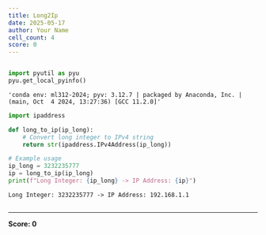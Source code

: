 ```yaml
---
title: Long2Ip
date: 2025-05-17
author: Your Name
cell_count: 4
score: 0
---
```


```python

```


```python
import pyutil as pyu
pyu.get_local_pyinfo()
```




    'conda env: ml312-2024; pyv: 3.12.7 | packaged by Anaconda, Inc. | (main, Oct  4 2024, 13:27:36) [GCC 11.2.0]'




```python
import ipaddress

def long_to_ip(ip_long):
    # Convert long integer to IPv4 string
    return str(ipaddress.IPv4Address(ip_long))

# Example usage
ip_long = 3232235777
ip = long_to_ip(ip_long)
print(f"Long Integer: {ip_long} -> IP Address: {ip}")

```

    Long Integer: 3232235777 -> IP Address: 192.168.1.1



```python

```


---
**Score: 0**
